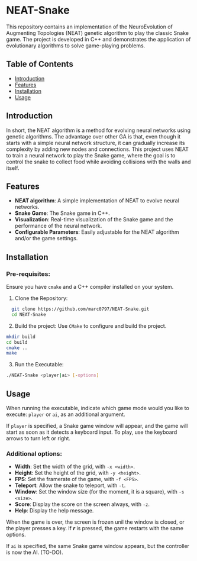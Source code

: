 # NEAT-Snake

This repository contains an implementation of the NeuroEvolution of Augmenting Topologies (NEAT) genetic algorithm to play the classic Snake game. The project is developed in C++ and demonstrates the application of evolutionary algorithms to solve game-playing problems.

## Table of Contents
- [Introduction](#introduction)
- [Features](#features)
- [Installation](#installation)
- [Usage](#usage)

## Introduction

In short, the NEAT algorithm is a method for evolving neural networks using genetic algorithms. The advantage over other GA is that, even though it starts with a simple neural network structure, it can gradually increase its complexity by adding new nodes and connections.
This project uses NEAT to train a neural network to play the Snake game, where the goal is to control the snake to collect food while avoiding collisions with the walls and itself.

## Features
- **NEAT algorithm**: A simple implementation of NEAT to evolve neural networks.
- **Snake Game**: The Snake game in C++.
- **Visualization**: Real-time visualization of the Snake game and the performance of the neural network.
- **Configurable Parameters**: Easily adjustable for the NEAT algorithm and/or the game settings.

## Installation

### Pre-requisites:

Ensure you have `cmake` and a C++ compiler installed on your system.

1. Clone the Repository:
```bash
  git clone https://github.com/marc0797/NEAT-Snake.git
  cd NEAT-Snake
```
2. Build the project: Use `CMake` to configure and build the project.
```bash
mkdir build
cd build
cmake ..
make
```
3. Run the Executable:
```bash
./NEAT-Snake <player|ai> [-options]
```

## Usage

When running the executable, indicate which game mode would you like to execute: `player` or `ai`, as an additional argument.

If `player` is specified, a Snake game window will appear, and the game will start as soon as it detects a keyboard input.
To play, use the keyboard arrows to turn left or right.

### Additional options:
- **Width**: Set the width of the grid, with `-x <width>`.
- **Height**: Set the height of the grid, with `-y <height>`.
- **FPS**: Set the framerate of the game, with `-f <FPS>`.
- **Teleport**: Allow the snake to teleport, with `-t`.
- **Window**: Set the window size (for the moment, it is a square), with `-s <size>`.
- **Score**: Display the score on the screen always, with `-z`.
- **Help**: Display the help message.

When the game is over, the screen is frozen unil the window is closed, or the player presses a key.
If ***r*** is pressed, the game restarts with the same options.

If `ai` is specified, the same Snake game window appears, but the controller is now the AI. (TO-DO).